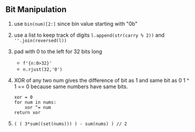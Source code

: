 ## Bit Manipulation

1. use `bin(num)[2:]` since bin value starting with "0b"
1. use a list to keep track of digits `l.append(str(carry % 2))` and ` ''.join(reversed(l)) `
1. pad with 0 to the left for 32 bits long
	- `f'{n:0>32}'`
	- `n.rjust(32,'0')`

1. XOR of any two num gives the difference of bit as 1 and same bit as 0
	1 ^ 1 == 0 because same numbers have same bits. 
    ```
	xor = 0
	for num in nums:
		xor ^= num
	return xor
	```

1. `( ( 3*sum((set(nums))) ) - sum(nums) ) // 2`
        